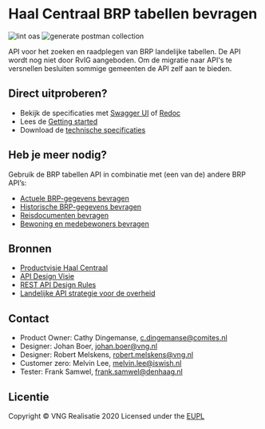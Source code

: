 # Haal Centraal BRP tabellen bevragen

![lint oas](https://github.com/BRP-API/Haal-Centraal-BRP-tabellen-bevragen/workflows/lint-oas/badge.svg)
![generate postman collection](https://github.com/BRP-API/Haal-Centraal-BRP-tabellen-bevragen/workflows/generate-postman-collection/badge.svg)

API voor het zoeken en raadplegen van BRP landelijke tabellen. De API wordt nog niet door RvIG aangeboden. Om de migratie naar API's te versnellen besluiten sommige gemeenten de API zelf aan te bieden.  

## Direct uitproberen?
* Bekijk de specificaties met [Swagger UI](swagger-ui) of [Redoc](./redoc)
* Lees de [Getting started](getting-started)
* Download de [technische specificaties](https://github.com/VNG-Realisatie/Haal-Centraal-BRP-tabellen-bevragen/blob/master/specificatie/genereervariant/openapi.yaml)

## Heb je meer nodig? 
Gebruik de BRP tabellen API in combinatie met (een van de) andere BRP API’s:

* [Actuele BRP-gegevens bevragen](https://BRP-API.github.io/Haal-Centraal-BRP-bevragen)
* [Historische BRP-gegevens bevragen](https://BRP-API.github.io/Haal-Centraal-BRP-historie-bevragen)
* [Reisdocumenten bevragen](https://BRP-API.github.io/Haal-Centraal-Reisdocumenten-bevragen)
* [Bewoning en medebewoners bevragen](https://BRP-API.github.io/Haal-Centraal-BRP-bewoning)

## Bronnen

* [Productvisie Haal Centraal](https://vng-realisatie.github.io/Haal-Centraal)
* [API Design Visie](https://github.com/Geonovum/KP-APIs/tree/master/Werkgroep%20Design%20Visie)
* [REST API Design Rules](https://docs.geostandaarden.nl/api/API-Designrules/)
* [Landelijke API strategie voor de overheid](https://geonovum.github.io/KP-APIs/)

## Contact

* Product Owner: Cathy Dingemanse, [c.dingemanse@comites.nl](mailto:c.dingemanse@comites.nl)
* Designer: Johan Boer, [johan.boer@vng.nl](mailto:johan.boer@vng.nl)
* Designer: Robert Melskens, [robert.melskens@vng.nl](mailto:robert.melskens@vng.nl)
* Customer zero: Melvin Lee, [melvin.lee@iswish.nl](mailto:melvin.lee@iswish.nl)
* Tester: Frank Samwel, [frank.samwel@denhaag.nl](mailto:frank.samwel@denhaag.nl)


## Licentie
Copyright &copy; VNG Realisatie 2020
Licensed under the [EUPL](https://github.com/BRP-API/Haal-Centraal-BRP-tabellen-bevragen/blob/master/LICENCE.md)
